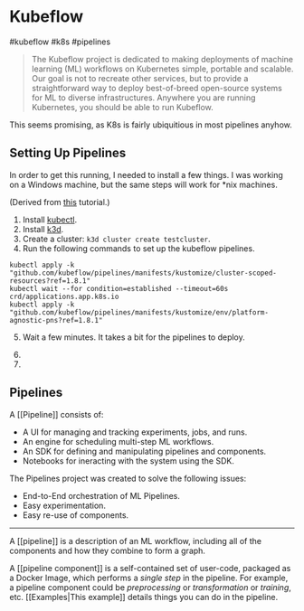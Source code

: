 # Kubeflow
#kubeflow #k8s #pipelines

> The Kubeflow project is dedicated to making deployments of machine learning (ML) workflows on Kubernetes simple, portable and scalable. Our goal is not to recreate other services, but to provide a straightforward way to deploy best-of-breed open-source systems for ML to diverse infrastructures. Anywhere you are running Kubernetes, you should be able to run Kubeflow.

This seems promising, as K8s is fairly ubiquitious in most pipelines anyhow.

## Setting Up Pipelines
In order to get this running, I needed to install a few things.  I was working on a Windows machine, but the same steps will work for \*nix machines.

(Derived from [this](https://www.kubeflow.org/docs/components/pipelines/installation/localcluster-deployment/) tutorial.)

1. Install [kubectl](https://kubernetes.io/docs/tasks/tools/).
2. Install [k3d](https://community.chocolatey.org/packages/k3d/).
3. Create a cluster: `k3d cluster create testcluster`.
4. Run the following commands to set up the kubeflow pipelines.
```shell
kubectl apply -k "github.com/kubeflow/pipelines/manifests/kustomize/cluster-scoped-resources?ref=1.8.1"
kubectl wait --for condition=established --timeout=60s crd/applications.app.k8s.io
kubectl apply -k "github.com/kubeflow/pipelines/manifests/kustomize/env/platform-agnostic-pns?ref=1.8.1"
```
5. Wait a few minutes.  It takes a bit for the pipelines to deploy.
6. 



5. 



## Pipelines

A [[Pipeline]] consists of:
- A UI for managing and tracking experiments, jobs, and runs.
- An engine for scheduling multi-step ML workflows.
- An SDK for defining and manipulating pipelines and components.
- Notebooks for ineracting with the system using the SDK.

The Pipelines project was created to solve the following issues:
- End-to-End orchestration of ML Pipelines.
- Easy experimentation.
- Easy re-use of components.

---
A [[pipeline]] is a description of an ML workflow, including all of the components and how they combine to form a graph.  

A [[pipeline component]] is a self-contained set of user-code, packaged as a Docker Image, which performs a _single step_ in the pipeline.  For example, a pipeline component could be _preprocessing_  or _transformation_ or _training_, etc.  [[Examples|This example]] details things you can do in the pipeline.


